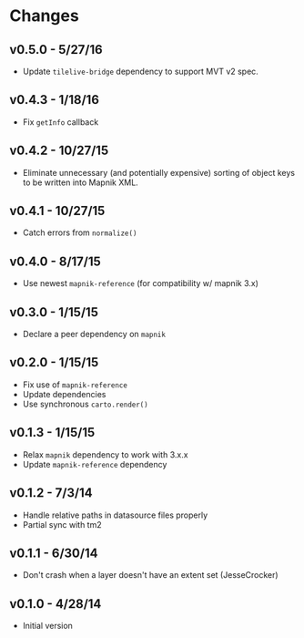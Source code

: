 # Changes

## v0.5.0 - 5/27/16

* Update `tilelive-bridge` dependency to support MVT v2 spec.

## v0.4.3 - 1/18/16

* Fix `getInfo` callback

## v0.4.2 - 10/27/15

* Eliminate unnecessary (and potentially expensive) sorting of object keys to
  be written into Mapnik XML.

## v0.4.1 - 10/27/15

* Catch errors from `normalize()`

## v0.4.0 - 8/17/15

* Use newest `mapnik-reference` (for compatibility w/ mapnik 3.x)

## v0.3.0 - 1/15/15

* Declare a peer dependency on `mapnik`

## v0.2.0 - 1/15/15

* Fix use of `mapnik-reference`
* Update dependencies
* Use synchronous `carto.render()`

## v0.1.3 - 1/15/15

* Relax `mapnik` dependency to work with 3.x.x
* Update `mapnik-reference` dependency

## v0.1.2 - 7/3/14

* Handle relative paths in datasource files properly
* Partial sync with tm2

## v0.1.1 - 6/30/14

* Don't crash when a layer doesn't have an extent set (JesseCrocker)

## v0.1.0 - 4/28/14

* Initial version
